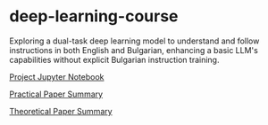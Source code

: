 # deep-learning-course

Exploring a dual-task deep learning model to understand and follow instructions in both English and Bulgarian, enhancing a basic LLM's capabilities without explicit Bulgarian instruction training.

[Project Jupyter Notebook](https://github.com/georgiptr/deep-learning-course/blob/main/Course%20Project/Mastering%20Instructions%20in%20Bulgarian%20-%20A%20Dual-Task%20Deep%20Learning%20Approach%20by%20Georgi%20Petrov.ipynb)

[Practical Paper Summary](https://github.com/georgiptr/deep-learning-course/blob/main/Practical%20Paper%20Summary/Multimodal%20Foundation%20Models%20For%20Echocardiogram%20Interpretation%20Paper%20Summary%20by%20Georgi%20Petrov.ipynb)

[Theoretical Paper Summary](https://github.com/georgiptr/deep-learning-course/blob/main/Theoretical%20Paper%20Summary/Attention%20Is%20All%20You%20Need%20Paper%20Summary%20by%20Georgi%20Petrov.ipynb)
